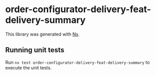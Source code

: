 # order-configurator-delivery-feat-delivery-summary

This library was generated with [Nx](https://nx.dev).

## Running unit tests

Run `nx test order-configurator-delivery-feat-delivery-summary` to execute the unit tests.
